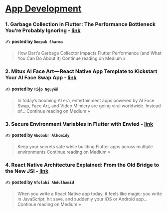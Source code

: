 
<h1><a href=https://medium.com/tag/mobile-app-development/recommended target="_blank" rel="noopener noreferrer">App Development</a></h1>
<h3>1. Garbage Collection in Flutter: The Performance Bottleneck You’re Probably Ignoring - <a href="https://medium.com/@sharma-deepak/garbage-collection-in-flutter-the-performance-bottleneck-youre-probably-ignoring-0b0bc888a32d?source=rss------mobile_app_development-5" target="_blank" rel="noopener noreferrer">link</a></h3>

✍️ **posted by `Deepak Sharma`**

<blockquote>How Dart’s Garbage Collector Impacts Flutter Performance (and What You Can Do About It)
Continue reading on Medium »</blockquote>

<h3>2.  Mitux AI Face Art — React Native App Template to Kickstart Your AI Face Swap App - <a href="https://medium.com/@tiepnguyen1989/mitux-ai-face-art-react-native-app-template-to-kickstart-your-ai-face-swap-app-7813a6124e85?source=rss------mobile_app_development-5" target="_blank" rel="noopener noreferrer">link</a></h3>

✍️ **posted by `Tiệp Nguyễn`**

<blockquote>In today’s booming AI era, entertainment apps powered by AI Face Swap, Face Art, and Video Mimicry are going viral worldwide. Instead of…
Continue reading on Medium »</blockquote>

<h3>3. Secure Environment Variables in Flutter with Envied - <a href="https://medium.com/@abobakralhomidy/secure-environment-variables-in-flutter-with-envied-5aa2fa60d2df?source=rss------mobile_app_development-5" target="_blank" rel="noopener noreferrer">link</a></h3>

✍️ **posted by `Abobakr Alhomidy`**

<blockquote>Keep your secrets safe while building Flutter apps across multiple environments
Continue reading on Medium »</blockquote>

<h3>4. React Native Architecture Explained: From the Old Bridge to the New JSI - <a href="https://medium.com/@afoojnr/react-native-architecture-explained-from-the-old-bridge-to-the-new-jsi-a5f70cbb4937?source=rss------mobile_app_development-5" target="_blank" rel="noopener noreferrer">link</a></h3>

✍️ **posted by `Afolabi Abdulhamid`**

<blockquote>When you write a React Native app today, it feels like magic: you write in JavaScript, hit save, and suddenly your iOS or Android app…
Continue reading on Medium »</blockquote>

